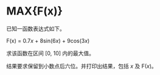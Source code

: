 # MAX{F(x)}

已知一函数表达式如下。

F(x) = 0.7$x$ + 8sin(6$x$) + 9cos(3$x$)

求该函数在区间 [0, 10] 内的最大值。

结果要求保留到小数点后六位。并打印出结果，包括 $x$ 及 F($x$)。